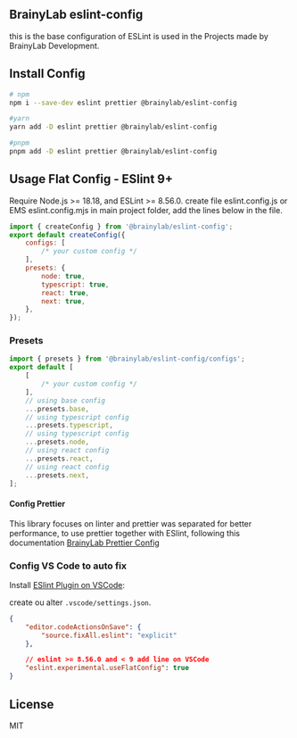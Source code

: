 ## BrainyLab eslint-config

this is the base configuration of ESLint is used in the Projects made by BrainyLab Development.

## Install Config

```bash
# npm
npm i --save-dev eslint prettier @brainylab/eslint-config

#yarn
yarn add -D eslint prettier @brainylab/eslint-config

#pnpm
pnpm add -D eslint prettier @brainylab/eslint-config
```

## Usage Flat Config - ESlint 9+

Require Node.js >= 18.18, and ESLint >= 8.56.0.
create file eslint.config.js or EMS eslint.config.mjs in main project folder, add the lines below in the file.

```js
import { createConfig } from '@brainylab/eslint-config';
export default createConfig({
	configs: [
		/* your custom config */
	],
	presets: {
		node: true,
		typescript: true,
		react: true,
		next: true,
	},
});
```

### Presets

```javascript
import { presets } from '@brainylab/eslint-config/configs';
export default [
	[
		/* your custom config */
	],
	// using base config
	...presets.base,
	// using typescript config
	...presets.typescript,
	// using typescript config
	...presets.node,
	// using react config
	...presets.react,
	// using react config
	...presets.next,
];
```

#### Config Prettier

This library focuses on linter and prettier was separated for better performance, to use prettier together with ESlint, following this documentation
[BrainyLab Prettier Config](https://www.npmjs.com/package/@brainylab/prettier-config)

### Config VS Code to auto fix

Install [ESlint Plugin on VSCode](https://marketplace.visualstudio.com/items?itemName=dbaeumer.vscode-eslint):

create ou alter `.vscode/settings.json`.

```json
{
	"editor.codeActionsOnSave": {
		"source.fixAll.eslint": "explicit"
	},

	// eslint >= 8.56.0 and < 9 add line on VSCode
	"eslint.experimental.useFlatConfig": true
}
```

## License

MIT
